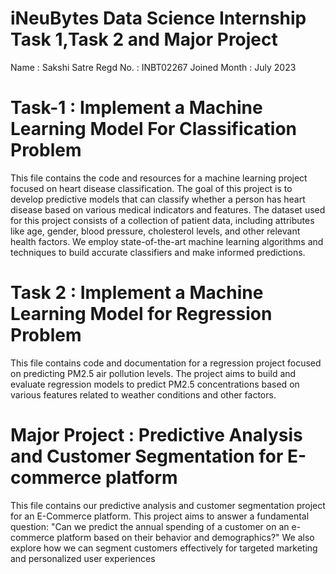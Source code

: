 # iNeuBytes Data Science Internship Task 1,Task 2 and Major Project
Name : Sakshi Satre
Regd No. : INBT02267
Joined Month : July 2023

# Task-1 : Implement a Machine Learning Model For Classification Problem
This file contains the code and resources for a machine learning project focused on heart disease classification. The goal of this project is to develop predictive models that can classify whether a person has heart disease based on various medical indicators and features.
The dataset used for this project consists of a collection of patient data, including attributes like age, gender, blood pressure, cholesterol levels, and other relevant health factors. We employ state-of-the-art machine learning algorithms and techniques to build accurate classifiers and make informed predictions.

# Task 2 : Implement a Machine Learning Model for Regression Problem
This file contains code and documentation for a regression project focused on predicting PM2.5 air pollution levels. The project aims to build and evaluate regression models to predict PM2.5 concentrations based on various features related to weather conditions and other factors.

# Major Project : Predictive Analysis and Customer Segmentation for E-commerce platform
This file contains our predictive analysis and customer segmentation project for an E-Commerce platform. This project aims to answer a fundamental question: "Can we predict the annual spending of a customer on an e-commerce platform based on their behavior and demographics?" We also explore how we can segment customers effectively for targeted marketing and personalized user experiences

